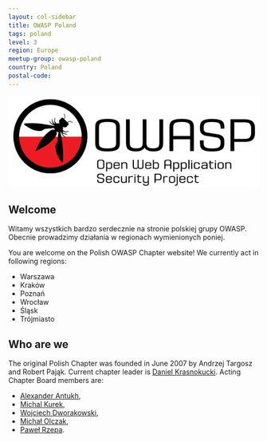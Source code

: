 ```yaml
---
layout: col-sidebar
title: OWASP Poland
tags: poland
level: 3
region: Europe
meetup-group: owasp-poland
country: Poland
postal-code: 
---
```


<!-- tags: This is a space-delimited list of tags you associate with your project or chapter.  If you are using tabs, at least one of these tags should be unique in order to be used in the tabs files (an example tab is included in this repo) -->

![Poland Chapter Logo](assets/images/OWASP_Poland_logo.png)

## Welcome

Witamy wszystkich bardzo serdecznie na stronie polskiej grupy OWASP. Obecnie prowadzimy działania w regionach wymienionych poniej.

You are welcome on the Polish OWASP Chapter website!
We currently act in following regions:

* Warszawa
* Kraków
* Poznań
* Wrocław
* Śląsk
* Trójmiasto

## Who are we

The original Polish Chapter was founded in June 2007 by Andrzej Targosz and Robert Pająk.
Current chapter leader is [Daniel Krasnokucki](mailto:daniel.krasnokucki@owasp.org).
Acting Chapter Board members are:

* [Alexander Antukh](mailto:alexander.antukh@owasp.org),
* [Michal Kurek](mailto:michal.kurek@owasp.org),
* [Wojciech Dworakowski](mailto:wojciech.dworakowski@owasp.org),
* [Michał Olczak](mailto:michal.olczak@obserwatorium.biz),
* [Paweł Rzepa](mailto:pawel.rzepa@owasp.org).
